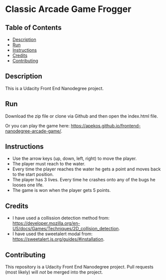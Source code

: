 # Classic Arcade Game Frogger

## Table of Contents

* [Description](#description)
* [Run](#run)
* [Instructions](#instructions)
* [Credits](#credits)
* [Contributing](#contributing)


## Description

This is a Udacity Front End Nanodegree project.

## Run

Download the zip file or clone via Github and then open the ìndex.html file.

Or you can play the game here: https://apekos.github.io/frontend-nanodegree-arcade-game/.

## Instructions

* Use the arrow keys (up, down, left, right) to move the player.
* The player must reach to the water.
* Every time the player reaches the water he gets a point and moves back to the start position.
* The player has 3 lives. Every time he crashes onto any of the bugs he looses one life.
* The game is won when the player gets 5 points. 


## Credits

* I have used a collission detection method from: https://developer.mozilla.org/en-US/docs/Games/Techniques/2D_collision_detection.
* I have used the sweetalert modal from: https://sweetalert.js.org/guides/#installation.

## Contributing

This repository is a Udacity Front End Nanodegree project. Pull requests (most likely) will _not_ be merged into the project.
